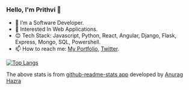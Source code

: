 ### Hello, I'm Prithvi 👋


- 🔭 I’m a Software Developer.
- 🌱 Interested In Web Applications.
- 😊 Tech Stack: Javascript, Python, React, Angular, Django, Flask, Express, Mongo, SQL, Powershell.
- 📫 How to reach me: <a href="https://prithviraj.netlify.app/">My Portfolio</a>, <a href="https://twitter.com/___prithvi?s=09">Twitter</a>.

[![Top Langs](https://github-readme-stats.vercel.app/api/top-langs/?username=prithviBytes&layout=compact&theme=gotham&langs_count=20&show_icons=true)](https://github.com/prithviBytes/github-readme-stats)


 The above stats is from <a href="https://github.com/anuraghazra/github-readme-stats">github-readme-stats app</a> developed by <a href="https://github.com/anuraghazra">Anurag Hazra</a>
